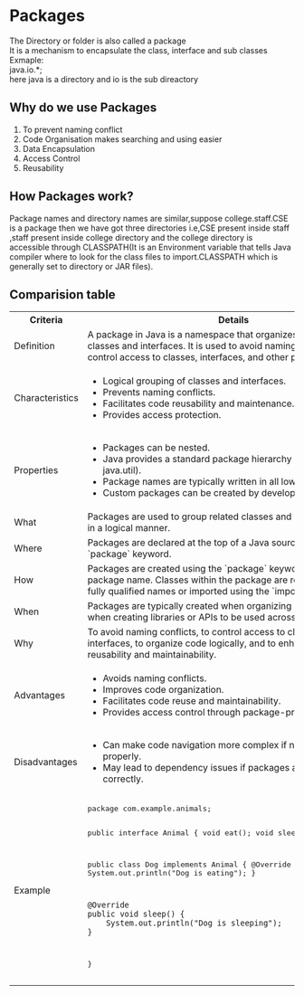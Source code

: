 <h1>Packages</h1>
The Directory or folder is also called a package<br>
It is a mechanism to encapsulate the class, interface and sub classes<br>
Exmaple:<br>
java.io.*;<br>
here java is a directory and io is the sub direactory<br>

<h2>Why do  we use Packages</h2>
<ol>
<li>To prevent naming conflict</li>
<li>Code Organisation makes searching and using easier</li>
<li>Data Encapsulation</li>
<li>Access Control </li>
<li>Reusability</li>
</ol>
<h2>How Packages work?</h2>
Package names and directory names are similar,suppose college.staff.CSE is a package then we have got three directories
i.e,CSE present inside staff ,staff present inside college directory and the college directory is accessible through ⁡⁢⁣⁣CLASSPATH⁡(It is an Environment variable that tells Java compiler where to look for the class files to import.CLASSPATH which is generally set to directory or JAR files).

<h2>Comparision table</h2>
    <table>
        <tr>
            <th>Criteria</th>
            <th>Details</th>
        </tr>
        <tr>
            <td>Definition</td>
            <td>A package in Java is a namespace that organizes a set of related classes and interfaces. It is used to avoid naming conflicts and to control access to classes, interfaces, and other packages.</td>
        </tr>
        <tr>
            <td>Characteristics</td>
            <td>
                <ul>
                    <li>Logical grouping of classes and interfaces.</li>
                    <li>Prevents naming conflicts.</li>
                    <li>Facilitates code reusability and maintenance.</li>
                    <li>Provides access protection.</li>
                </ul>
            </td>
        </tr>
        <tr>
            <td>Properties</td>
            <td>
                <ul>
                    <li>Packages can be nested.</li>
                    <li>Java provides a standard package hierarchy (e.g., java.lang, java.util).</li>
                    <li>Package names are typically written in all lower-case letters.</li>
                    <li>Custom packages can be created by developers.</li>
                </ul>
            </td>
        </tr>
        <tr>
            <td>What</td>
            <td>Packages are used to group related classes and interfaces together in a logical manner.</td>
        </tr>
        <tr>
            <td>Where</td>
            <td>Packages are declared at the top of a Java source file using the `package` keyword.</td>
        </tr>
        <tr>
            <td>How</td>
            <td>Packages are created using the `package` keyword followed by the package name. Classes within the package are referenced by their fully qualified names or imported using the `import` statement.</td>
        </tr>
        <tr>
            <td>When</td>
            <td>Packages are typically created when organizing large projects, or when creating libraries or APIs to be used across different projects.</td>
        </tr>
        <tr>
            <td>Why</td>
            <td>To avoid naming conflicts, to control access to classes and interfaces, to organize code logically, and to enhance code reusability and maintainability.</td>
        </tr>
        <tr>
            <td>Advantages</td>
            <td>
                <ul>
                    <li>Avoids naming conflicts.</li>
                    <li>Improves code organization.</li>
                    <li>Facilitates code reuse and maintainability.</li>
                    <li>Provides access control through package-private visibility.</li>
                </ul>
            </td>
        </tr>
        <tr>
            <td>Disadvantages</td>
            <td>
                <ul>
                    <li>Can make code navigation more complex if not organized properly.</li>
                    <li>May lead to dependency issues if packages are not managed correctly.</li>
                </ul>
            </td>
        </tr>
        <tr>
            <td>Example</td>
            <td>
                <pre>
package com.example.animals;

public interface Animal {
    void eat();
    void sleep();
}

public class Dog implements Animal {
    @Override
    public void eat() {
        System.out.println("Dog is eating");
    }

    @Override
    public void sleep() {
        System.out.println("Dog is sleeping");
    }
}
                </pre>
            </td>
        </tr>
    </table>

